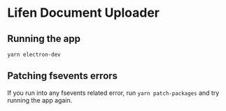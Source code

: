 # Lifen Document Uploader

## Running the app

```yarn electron-dev```


## Patching fsevents errors

If you run into any fsevents related error, run `yarn patch-packages` and try running the app again.